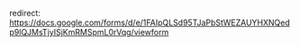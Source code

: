 redirect: https://docs.google.com/forms/d/e/1FAIpQLSd95TJaPbStWEZAUYHXNQedp9lQJMsTjyISjKmRMSpmL0rVqg/viewform

